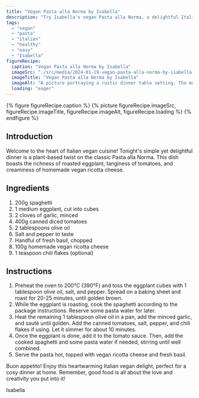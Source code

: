 ```yaml
---
title: "Vegan Pasta alla Norma by Isabella"
description: "Try Isabella's vegan Pasta alla Norma, a delightful Italian dinner using fresh eggplant, tomatoes, and homemade vegan ricotta cheese. Perfect for a simple, healthy, and delicious meal."
tags:
  - "vegan"
  - "pasta"
  - "italian"
  - "healthy"
  - "easy"
  - "Isabella"
figureRecipe: 
  caption: "Vegan Pasta alla Norma by Isabella"
  imageSrc: "./src/media/2024-01-19-vegan-pasta-alla-norma-by-isabella.png"
  imageTitle: "Vegan Pasta alla Norma by Isabella"
  imageAlt: "A picture portraying a rustic dinner table setting. The main course in a large, white ceramic bowl resting on a wooden table, it's Vegan Pasta alla Norma. The spaghetti is layered in a vibrant tomato sauce, with chunks of golden roasted eggplant scattered throughout. Generous dollops of homemade vegan ricotta cheese and fresh chopped basil are scattered on top, with sprinkles of chili flakes adding a spicy touch. The table is also adorned with a wine glass filled with sparkling water, a basket of warm, freshly baked bread, and a small dish containing extra vegan ricotta cheese. The table setting exudes a warm, inviting ambiance, hinting at a luxurious dining experience ready to be savored and enjoyed."
  loading: "eager"
---
```


{% figure figureRecipe.caption %}
{% picture figureRecipe.imageSrc, figureRecipe.imageTitle, figureRecipe.imageAlt, figureRecipe.loading %}
{% endfigure %}

## Introduction

Welcome to the heart of Italian vegan cuisine! Tonight's simple yet delightful dinner is a plant-based twist on the classic Pasta alla Norma. This dish boasts the richness of roasted eggplant, tanginess of tomatoes, and creaminess of homemade vegan ricotta cheese.

## Ingredients

1. 200g spaghetti
2. 1 medium eggplant, cut into cubes
3. 2 cloves of garlic, minced
4. 400g canned diced tomatoes
5. 2 tablespoons olive oil
6. Salt and pepper to taste
7. Handful of fresh basil, chopped
8. 100g homemade vegan ricotta cheese
9. 1 teaspoon chili flakes (optional)

## Instructions

1. Preheat the oven to 200°C (390°F) and toss the eggplant cubes with 1 tablespoon olive oil, salt, and pepper. Spread on a baking sheet and roast for 20-25 minutes, until golden brown.
2. While the eggplant is roasting, cook the spaghetti according to the package instructions. Reserve some pasta water for later.
3. Heat the remaining 1 tablespoon olive oil in a pan, add the minced garlic, and sauté until golden. Add the canned tomatoes, salt, pepper, and chili flakes if using. Let it simmer for about 10 minutes.
4. Once the eggplant is done, add it to the tomato sauce. Then, add the cooked spaghetti and some pasta water if needed, stirring until well combined.
5. Serve the pasta hot, topped with vegan ricotta cheese and fresh basil.

Buon appetito! Enjoy this heartwarming Italian vegan delight, perfect for a cosy dinner at home. Remember, good food is all about the love and creativity you put into it!

Isabella

